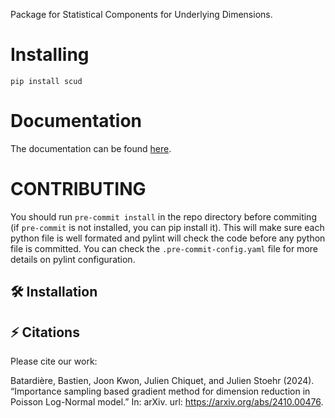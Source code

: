 Package for Statistical Components for Underlying Dimensions.

# Installing
```
pip install scud
```

# Documentation
The documentation can be found [here](https://scudd-bbatardiere-23a95a6bd5720b66bd736860e2832d806d81c0db1a9b5.pages.mia.inra.fr/).


# CONTRIBUTING
You should run
```pre-commit install```
in the repo directory before commiting (if ```pre-commit``` is not installed,
you can pip install it). This will make sure each python file is well
formated and pylint will check the code before any python file is committed. You can check the ```.pre-commit-config.yaml``` file for more details on pylint configuration.


## 🛠 Installation


## ⚡️ Citations

Please cite our work:

Batardière, Bastien, Joon Kwon, Julien Chiquet, and Julien Stoehr (2024).
“Importance sampling based gradient method for dimension reduction in Poisson
Log-Normal model.” In: arXiv. url: https://arxiv.org/abs/2410.00476.
